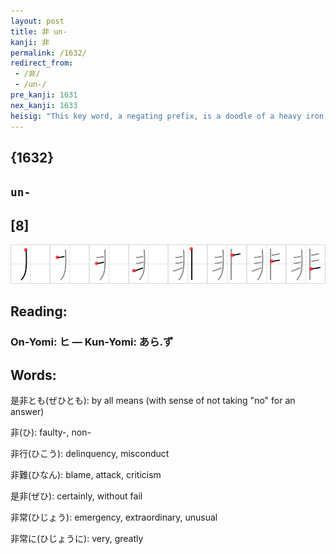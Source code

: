 ```yaml
---
layout: post
title: 非 un-
kanji: 非
permalink: /1632/
redirect_from:
 - /非/
 - /un-/
pre_kanji: 1631
nex_kanji: 1633
heisig: "This key word, a negating prefix, is a doodle of a heavy iron pole with bars extending in both directions, to create the picture of a jail cell. From there to "<b>un-</b>" is but a short step."
---
```


## {1632}

## `un-`

## [8]

<div class="stroke"><img src="../images/E99D9E.png" /></div>

## Reading:

### On-Yomi: ヒ &mdash; Kun-Yomi: あら.ず

## Words:

是非とも(ぜひとも): by all means (with sense of not taking "no" for an answer)

非(ひ): faulty-, non-

非行(ひこう): delinquency, misconduct

非難(ひなん): blame, attack, criticism

是非(ぜひ): certainly, without fail

非常(ひじょう): emergency, extraordinary, unusual

非常に(ひじょうに): very, greatly
